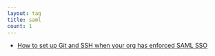 ```yaml
---
layout: tag
title: saml
count: 1
---
```


- [How to set up Git and SSH when your org has enforced SAML SSO](https://ljvmiranda921.github.io/notebook/2023/11/28/git-ssh-saml/)
